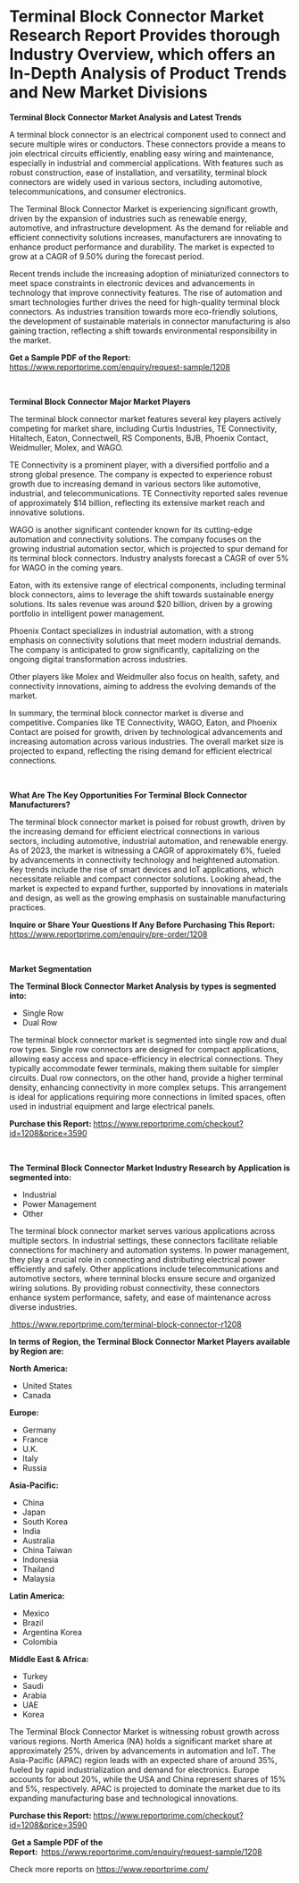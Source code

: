 <p><h1>Terminal Block Connector Market Research Report Provides thorough Industry Overview, which offers an In-Depth Analysis of Product Trends and New Market Divisions</h1></p><p><strong>Terminal Block Connector Market Analysis and Latest Trends</strong></p>
<p><p>A terminal block connector is an electrical component used to connect and secure multiple wires or conductors. These connectors provide a means to join electrical circuits efficiently, enabling easy wiring and maintenance, especially in industrial and commercial applications. With features such as robust construction, ease of installation, and versatility, terminal block connectors are widely used in various sectors, including automotive, telecommunications, and consumer electronics.</p><p>The Terminal Block Connector Market is experiencing significant growth, driven by the expansion of industries such as renewable energy, automotive, and infrastructure development. As the demand for reliable and efficient connectivity solutions increases, manufacturers are innovating to enhance product performance and durability. The market is expected to grow at a CAGR of 9.50% during the forecast period. </p><p>Recent trends include the increasing adoption of miniaturized connectors to meet space constraints in electronic devices and advancements in technology that improve connectivity features. The rise of automation and smart technologies further drives the need for high-quality terminal block connectors. As industries transition towards more eco-friendly solutions, the development of sustainable materials in connector manufacturing is also gaining traction, reflecting a shift towards environmental responsibility in the market.</p></p>
<p><strong>Get a Sample PDF of the Report:&nbsp;</strong> <a href="https://www.reportprime.com/enquiry/request-sample/1208?utm_campaign=3327&utm_medium=2&utm_source=Github&utm_content=ia&utm_term=18032025&utm_id=terminal-block-connector">https://www.reportprime.com/enquiry/request-sample/1208</a></p>
<p>&nbsp;</p>
<p><strong>Terminal Block Connector Major Market Players</strong></p>
<p><p>The terminal block connector market features several key players actively competing for market share, including Curtis Industries, TE Connectivity, Hitaltech, Eaton, Connectwell, RS Components, BJB, Phoenix Contact, Weidmuller, Molex, and WAGO. </p><p>TE Connectivity is a prominent player, with a diversified portfolio and a strong global presence. The company is expected to experience robust growth due to increasing demand in various sectors like automotive, industrial, and telecommunications. TE Connectivity reported sales revenue of approximately $14 billion, reflecting its extensive market reach and innovative solutions.</p><p>WAGO is another significant contender known for its cutting-edge automation and connectivity solutions. The company focuses on the growing industrial automation sector, which is projected to spur demand for its terminal block connectors. Industry analysts forecast a CAGR of over 5% for WAGO in the coming years.</p><p>Eaton, with its extensive range of electrical components, including terminal block connectors, aims to leverage the shift towards sustainable energy solutions. Its sales revenue was around $20 billion, driven by a growing portfolio in intelligent power management.</p><p>Phoenix Contact specializes in industrial automation, with a strong emphasis on connectivity solutions that meet modern industrial demands. The company is anticipated to grow significantly, capitalizing on the ongoing digital transformation across industries.</p><p>Other players like Molex and Weidmuller also focus on health, safety, and connectivity innovations, aiming to address the evolving demands of the market.</p><p>In summary, the terminal block connector market is diverse and competitive. Companies like TE Connectivity, WAGO, Eaton, and Phoenix Contact are poised for growth, driven by technological advancements and increasing automation across various industries. The overall market size is projected to expand, reflecting the rising demand for efficient electrical connections.</p></p>
<p>&nbsp;</p>
<p><strong>What Are The Key Opportunities For Terminal Block Connector Manufacturers?</strong></p>
<p><p>The terminal block connector market is poised for robust growth, driven by the increasing demand for efficient electrical connections in various sectors, including automotive, industrial automation, and renewable energy. As of 2023, the market is witnessing a CAGR of approximately 6%, fueled by advancements in connectivity technology and heightened automation. Key trends include the rise of smart devices and IoT applications, which necessitate reliable and compact connector solutions. Looking ahead, the market is expected to expand further, supported by innovations in materials and design, as well as the growing emphasis on sustainable manufacturing practices.</p></p>
<p><strong>Inquire or Share Your Questions If Any Before Purchasing This Report:</strong> <a href="https://www.reportprime.com/enquiry/pre-order/1208?utm_campaign=3327&utm_medium=2&utm_source=Github&utm_content=ia&utm_term=18032025&utm_id=terminal-block-connector">https://www.reportprime.com/enquiry/pre-order/1208</a></p>
<p>&nbsp;</p>
<p><strong>Market Segmentation</strong></p>
<p><strong>The Terminal Block Connector Market Analysis by types is segmented into:</strong></p>
<p><ul><li>Single Row</li><li>Dual Row</li></ul></p>
<p><p>The terminal block connector market is segmented into single row and dual row types. Single row connectors are designed for compact applications, allowing easy access and space-efficiency in electrical connections. They typically accommodate fewer terminals, making them suitable for simpler circuits. Dual row connectors, on the other hand, provide a higher terminal density, enhancing connectivity in more complex setups. This arrangement is ideal for applications requiring more connections in limited spaces, often used in industrial equipment and large electrical panels.</p></p>
<p><strong>Purchase this Report:&nbsp;</strong><a href="https://www.reportprime.com/checkout?id=1208&price=3590&utm_campaign=3327&utm_medium=2&utm_source=Github&utm_content=ia&utm_term=18032025&utm_id=terminal-block-connector">https://www.reportprime.com/checkout?id=1208&price=3590</a></p>
<p>&nbsp;</p>
<p><strong>The Terminal Block Connector Market Industry Research by Application is segmented into:</strong></p>
<p><ul><li>Industrial</li><li>Power Management</li><li>Other</li></ul></p>
<p><p>The terminal block connector market serves various applications across multiple sectors. In industrial settings, these connectors facilitate reliable connections for machinery and automation systems. In power management, they play a crucial role in connecting and distributing electrical power efficiently and safely. Other applications include telecommunications and automotive sectors, where terminal blocks ensure secure and organized wiring solutions. By providing robust connectivity, these connectors enhance system performance, safety, and ease of maintenance across diverse industries.</p></p>
<p><a href="https://www.reportprime.com/terminal-block-connector-r1208?utm_campaign=3327&utm_medium=2&utm_source=Github&utm_content=ia&utm_term=18032025&utm_id=terminal-block-connector">&nbsp;https://www.reportprime.com/terminal-block-connector-r1208</a></p>
<p><strong>In terms of Region, the Terminal Block Connector Market Players available by Region are:</strong></p>
<p>
    <p> <strong> North America: </strong>
        <ul>
            <li>United States</li>
            <li>Canada</li>
        </ul>
        </p> 
    <p> <strong> Europe: </strong>
        <ul>
            <li>Germany</li>
            <li>France</li>
            <li>U.K.</li>
            <li>Italy</li>
            <li>Russia</li>
        </ul>
        </p> 
    <p> <strong> Asia-Pacific: </strong>
        <ul>
            <li>China</li>
            <li>Japan</li>
            <li>South Korea</li>
            <li>India</li>
            <li>Australia</li>
            <li>China Taiwan</li>
            <li>Indonesia</li>
            <li>Thailand</li>
            <li>Malaysia</li>
        </ul>
        </p> 
    <p> <strong> Latin America: </strong>
        <ul>
            <li>Mexico</li>
            <li>Brazil</li>
            <li>Argentina Korea</li>
            <li>Colombia</li>
        </ul>
        </p> 
    <p> <strong> Middle East & Africa: </strong>
        <ul>
            <li>Turkey</li>
            <li>Saudi</li>
            <li>Arabia</li>
            <li>UAE</li>
            <li>Korea</li>
        </ul>
    </p>
    </p>
<p><p>The Terminal Block Connector Market is witnessing robust growth across various regions. North America (NA) holds a significant market share at approximately 25%, driven by advancements in automation and IoT. The Asia-Pacific (APAC) region leads with an expected share of around 35%, fueled by rapid industrialization and demand for electronics. Europe accounts for about 20%, while the USA and China represent shares of 15% and 5%, respectively. APAC is projected to dominate the market due to its expanding manufacturing base and technological innovations.</p></p>
<p><strong>Purchase this Report: </strong><a href="https://www.reportprime.com/checkout?id=1208&price=3590&utm_campaign=3327&utm_medium=2&utm_source=Github&utm_content=ia&utm_term=18032025&utm_id=terminal-block-connector">https://www.reportprime.com/checkout?id=1208&price=3590</a></p>
<p>&nbsp;<strong>Get a Sample PDF of the Report:&nbsp;&nbsp;</strong><a href="https://www.reportprime.com/enquiry/request-sample/1208?utm_campaign=3327&utm_medium=2&utm_source=Github&utm_content=ia&utm_term=18032025&utm_id=terminal-block-connector">https://www.reportprime.com/enquiry/request-sample/1208</a></p>
<p><strong></strong></p>
<p>Check more reports on <a href="https://www.reportprime.com/?utm_campaign=3327&utm_medium=2&utm_source=Github&utm_content=ia&utm_term=18032025&utm_id=terminal-block-connector">https://www.reportprime.com/</a></p>